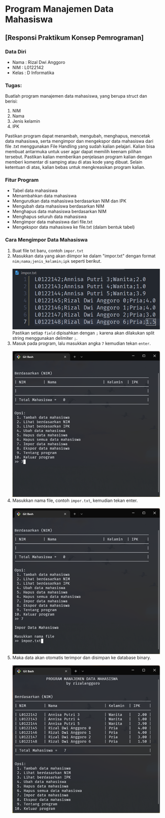 # Program Manajemen Data Mahasiswa

## [Responsi Praktikum Konsep Pemrograman]

### Data Diri

- Nama : Rizal Dwi Anggoro
- NIM : L0122142
- Kelas : D Informatika

### Tugas:<br>

Buatlah program manajemen data mahasiswa, yang berupa struct dan berisi:

1. NIM
2. Nama
3. Jenis kelamin
4. IPK

Pastikan program dapat menambah, mengubah, menghapus, mencetak data mahasiswa,
serta mengimpor dan mengekspor data mahasiswa dari file .txt menggunakan File
Handling yang sudah kalian pelajari. Kalian bisa membuat antarmuka untuk user
agar dapat memilih keenam pilihan tersebut. Pastikan kalian memberikan
penjelasan program kalian dengan memberi komentar di samping atau di atas kode
yang dibuat. Selain ketentuan di atas, kalian bebas untuk mengkreasikan
program kalian.

### Fitur Program

- Tabel data mahasiswa
- Menambahkan data mahasiswa
- Mengurutkan data mahasiswa berdasarkan NIM dan IPK
- Mengubah data mahasiswa berdasarkan NIM
- Menghapus data mahasiswa berdasarkan NIM
- Menghapus seluruh data mahasiswa
- Mengimpor data mahasiswa dari file.txt
- Mengekspor data mahasiswa ke file.txt (dalam bentuk tabel)

### Cara Mengimpor Data Mahasiswa

1. Buat file txt baru, contoh `impor.txt`
2. Masukkan data yang akan diimpor ke dalam "impor.txt" dengan format `nim;nama;jenis_kelamin;ipk` seperti berikut. <br><br>
   ![Gambar Impor](images/ss1.png)<br>
   Pastikan setiap `field` dipisahkan dengan `;` karena akan dilakukan split string menggunakan delimiter `;`.
3. Masuk pada program, lalu masukkan angka `7` kemudian tekan `enter`. <br><br>
   ![Gambar Program](images/ss2.png)
4. Masukkan nama file, contoh `impor.txt`, kemudian tekan enter.<br><br>
   ![Gambar Impor](images/ss3.png)
5. Maka data akan otomatis terimpor dan disimpan ke database binary.<br><br>
   ![Gambar Setelah Impor](images/ss4.png)
